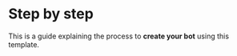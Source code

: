# Step by step

This is a guide explaining the process to **create your bot** using this template.

